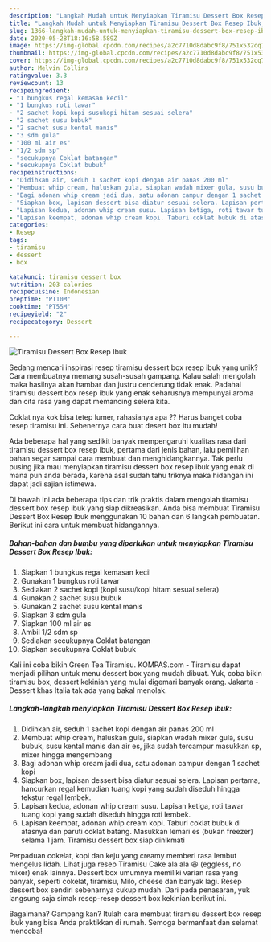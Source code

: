 ```yaml
---
description: "Langkah Mudah untuk Menyiapkan Tiramisu Dessert Box Resep Ibuk, Bisa Manjain Lidah"
title: "Langkah Mudah untuk Menyiapkan Tiramisu Dessert Box Resep Ibuk, Bisa Manjain Lidah"
slug: 1366-langkah-mudah-untuk-menyiapkan-tiramisu-dessert-box-resep-ibuk-bisa-manjain-lidah
date: 2020-05-28T18:16:58.589Z
image: https://img-global.cpcdn.com/recipes/a2c7710d8dabc9f8/751x532cq70/tiramisu-dessert-box-resep-ibuk-foto-resep-utama.jpg
thumbnail: https://img-global.cpcdn.com/recipes/a2c7710d8dabc9f8/751x532cq70/tiramisu-dessert-box-resep-ibuk-foto-resep-utama.jpg
cover: https://img-global.cpcdn.com/recipes/a2c7710d8dabc9f8/751x532cq70/tiramisu-dessert-box-resep-ibuk-foto-resep-utama.jpg
author: Melvin Collins
ratingvalue: 3.3
reviewcount: 13
recipeingredient:
- "1 bungkus regal kemasan kecil"
- "1 bungkus roti tawar"
- "2 sachet kopi kopi susukopi hitam sesuai selera"
- "2 sachet susu bubuk"
- "2 sachet susu kental manis"
- "3 sdm gula"
- "100 ml air es"
- "1/2 sdm sp"
- "secukupnya Coklat batangan"
- "secukupnya Coklat bubuk"
recipeinstructions:
- "Didihkan air, seduh 1 sachet kopi dengan air panas 200 ml"
- "Membuat whip cream, haluskan gula, siapkan wadah mixer gula, susu bubuk, susu kental manis dan air es, jika sudah tercampur masukkan sp, mixer hingga mengembang"
- "Bagi adonan whip cream jadi dua, satu adonan campur dengan 1 sachet kopi"
- "Siapkan box, lapisan dessert bisa diatur sesuai selera. Lapisan pertama, hancurkan regal kemudian tuang kopi yang sudah diseduh hingga tekstur regal lembek."
- "Lapisan kedua, adonan whip cream susu. Lapisan ketiga, roti tawar tuang kopi yang sudah diseduh hingga roti lembek."
- "Lapisan keempat, adonan whip cream kopi. Taburi coklat bubuk di atasnya dan paruti coklat batang. Masukkan lemari es (bukan freezer) selama 1 jam. Tiramisu dessert box siap dinikmati"
categories:
- Resep
tags:
- tiramisu
- dessert
- box

katakunci: tiramisu dessert box 
nutrition: 203 calories
recipecuisine: Indonesian
preptime: "PT10M"
cooktime: "PT55M"
recipeyield: "2"
recipecategory: Dessert

---
```



![Tiramisu Dessert Box Resep Ibuk](https://img-global.cpcdn.com/recipes/a2c7710d8dabc9f8/751x532cq70/tiramisu-dessert-box-resep-ibuk-foto-resep-utama.jpg)

Sedang mencari inspirasi resep tiramisu dessert box resep ibuk yang unik? Cara membuatnya memang susah-susah gampang. Kalau salah mengolah maka hasilnya akan hambar dan justru cenderung tidak enak. Padahal tiramisu dessert box resep ibuk yang enak seharusnya mempunyai aroma dan cita rasa yang dapat memancing selera kita.

Coklat nya kok bisa tetep lumer, rahasianya apa ?? Harus banget coba resep tiramisu ini. Sebenernya cara buat desert box itu mudah!

Ada beberapa hal yang sedikit banyak mempengaruhi kualitas rasa dari tiramisu dessert box resep ibuk, pertama dari jenis bahan, lalu pemilihan bahan segar sampai cara membuat dan menghidangkannya. Tak perlu pusing jika mau menyiapkan tiramisu dessert box resep ibuk yang enak di mana pun anda berada, karena asal sudah tahu triknya maka hidangan ini dapat jadi sajian istimewa.


Di bawah ini ada beberapa tips dan trik praktis dalam mengolah tiramisu dessert box resep ibuk yang siap dikreasikan. Anda bisa membuat Tiramisu Dessert Box Resep Ibuk menggunakan 10 bahan dan 6 langkah pembuatan. Berikut ini cara untuk membuat hidangannya.

<!--inarticleads1-->

##### Bahan-bahan dan bumbu yang diperlukan untuk menyiapkan Tiramisu Dessert Box Resep Ibuk:

1. Siapkan 1 bungkus regal kemasan kecil
1. Gunakan 1 bungkus roti tawar
1. Sediakan 2 sachet kopi (kopi susu/kopi hitam sesuai selera)
1. Gunakan 2 sachet susu bubuk
1. Gunakan 2 sachet susu kental manis
1. Siapkan 3 sdm gula
1. Siapkan 100 ml air es
1. Ambil 1/2 sdm sp
1. Sediakan secukupnya Coklat batangan
1. Siapkan secukupnya Coklat bubuk


Kali ini coba bikin Green Tea Tiramisu. KOMPAS.com - Tiramisu dapat menjadi pilihan untuk menu dessert box yang mudah dibuat. Yuk, coba bikin tiramisu box, dessert kekinian yang mulai digemari banyak orang. Jakarta - Dessert khas Italia tak ada yang bakal menolak. 

<!--inarticleads2-->

##### Langkah-langkah menyiapkan Tiramisu Dessert Box Resep Ibuk:

1. Didihkan air, seduh 1 sachet kopi dengan air panas 200 ml
1. Membuat whip cream, haluskan gula, siapkan wadah mixer gula, susu bubuk, susu kental manis dan air es, jika sudah tercampur masukkan sp, mixer hingga mengembang
1. Bagi adonan whip cream jadi dua, satu adonan campur dengan 1 sachet kopi
1. Siapkan box, lapisan dessert bisa diatur sesuai selera. Lapisan pertama, hancurkan regal kemudian tuang kopi yang sudah diseduh hingga tekstur regal lembek.
1. Lapisan kedua, adonan whip cream susu. Lapisan ketiga, roti tawar tuang kopi yang sudah diseduh hingga roti lembek.
1. Lapisan keempat, adonan whip cream kopi. Taburi coklat bubuk di atasnya dan paruti coklat batang. Masukkan lemari es (bukan freezer) selama 1 jam. Tiramisu dessert box siap dinikmati


Perpaduan cokelat, kopi dan keju yang creamy memberi rasa lembut mengelus lidah. Lihat juga resep Tiramisu Cake ala ala 😆 (eggless, no mixer) enak lainnya. Dessert box umumnya memiliki varian rasa yang banyak, seperti cokelat, tiramisu, Milo, cheese dan banyak lagi. Resep dessert box sendiri sebenarnya cukup mudah. Dari pada penasaran, yuk langsung saja simak resep-resep dessert box kekinian berikut ini. 

Bagaimana? Gampang kan? Itulah cara membuat tiramisu dessert box resep ibuk yang bisa Anda praktikkan di rumah. Semoga bermanfaat dan selamat mencoba!
